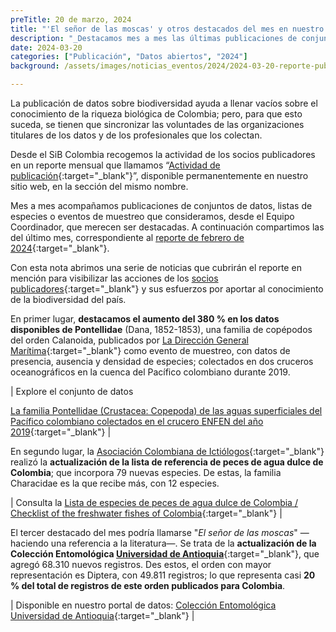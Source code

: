 ```yaml
---
preTitle: 20 de marzo, 2024
title: "'El señor de las moscas' y otros destacados del mes en nuestro portal de datos"
description: "_Destacamos mes a mes las últimas publicaciones de conjuntos de datos, listas de especies o eventos de muestreo de la biodiversidad de Colombia._"
date: 2024-03-20
categories: ["Publicación", "Datos abiertos", "2024"]
background: /assets/images/noticias_eventos/2024/2024-03-20-reporte-publicacion-febrero-2024.jpg

---
```


La publicación de datos sobre biodiversidad ayuda a llenar vacíos sobre el conocimiento de la riqueza biológica de Colombia; pero, para que esto suceda, se tienen que sincronizar las voluntades de las organizaciones titulares de los datos y de los profesionales que los colectan. 

Desde el SiB Colombia recogemos la actividad de los socios publicadores en un reporte mensual que llamamos “[Actividad de publicación](https://biodiversidad.co/comunidad/actividad-de-publicacion/){:target="_blank"}”, disponible permanentemente en nuestro sitio web, en la sección del mismo nombre.

Mes a mes acompañamos publicaciones de conjuntos de datos, listas de especies o eventos de muestreo que consideramos, desde el Equipo Coordinador, que merecen ser destacadas. A continuación compartimos las del último mes, correspondiente al [reporte de febrero de 2024](https://lookerstudio.google.com/u/0/reporting/1c4e71ee-46fb-438d-b6a4-89f492c46f2f){:target="_blank"}. 

Con esta nota abrimos una serie de noticias que cubrirán el reporte en mención para visibilizar las acciones de los [socios publicadores](https://biodiversidad.co/comunidad/socios-publicadores/){:target="_blank"} y sus esfuerzos por aportar al conocimiento de la biodiversidad del país.

En primer lugar, **destacamos el aumento del 380 % en los datos disponibles de Pontellidae** (Dana, 1852-1853), una familia de copépodos del orden Calanoida, publicados por [La Dirección General Marítima](https://www.gbif.org/es/publisher/3d93c436-a9f7-4521-9ea4-a038b224b434){:target="_blank"} como evento de muestreo, con datos de presencia, ausencia y densidad de especies; colectados en dos cruceros oceanográficos en la cuenca del Pacífico colombiano durante 2019. 

| Explore el conjunto de datos 

[La familia Pontellidae (Crustacea: Copepoda) de las aguas superficiales del Pacífico colombiano colectados en el crucero ENFEN del año 2019](https://biodiversidad.co/data/?datasetKey=fbe3fcc4-0ea6-4c3c-b26c-3294550a168d){:target="_blank"} |

En segundo lugar, la [Asociación Colombiana de Ictiólogos](https://www.gbif.org/es/publisher/adaeb73b-8f3b-433c-ab2e-a8ca68a7c7ea){:target="_blank"} realizó la **actualización de la lista de referencia de peces de agua dulce de Colombia**; que incorpora 79 nuevas especies. De estas, la familia Characidae es la que recibe más, con 12 especies.

| Consulta la [Lista de especies de peces de agua dulce de Colombia / Checklist of the freshwater fishes of Colombia](https://biodiversidad.co/dataset/search?publishingOrg=adaeb73b-8f3b-433c-ab2e-a8ca68a7c7ea&q=freshwater&type=CHECKLIST){:target="_blank"} |

El tercer destacado del mes podría llamarse "_El señor de las moscas_" —haciendo una referencia a la literatura—. Se trata de la **actualización de la Colección Entomológica [Universidad de Antioquia](https://www.gbif.org/es/publisher/cccff716-2694-4209-9f9e-2f7a484465a0)**{:target="_blank"}, que agregó 68.310 nuevos registros. Des estos, el orden con mayor representación es Diptera, con 49.811 registros; lo que representa casi **20 % del total de registros de este orden publicados para Colombia**.

| Disponible en nuestro portal de datos: [Colección Entomológica Universidad de Antioquia](https://biodiversidad.co/data/?datasetKey=647490ab-72e9-4dd6-ac83-8f771494df36&view=TABLE){:target="_blank"} |

